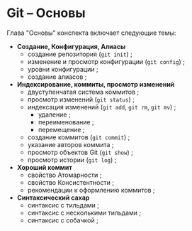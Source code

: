 # Git – Основы

Глава "Основы" конспекта включает следующие темы:
+ **Создание, Конфигурация, Алиасы**
  + создание репозитория (`git init`) ;
  + изменение и просмотр конфигурации (`git config`) ;
  + уровни конфигурации ;
  + создание алиасов ;
+ **Индексирование, коммиты, просмотр изменений**
  + двуступенчатая система коммитов ;
  + просмотр изменений (`git status`) ;
  + индексация изменений (`git add`, `git rm`, `git mv`) ;
    + удаление ;
    + переименование ;
    + перемещение ; 
  + создание коммитов (`git commit`) ;
  + указание авторов коммита ;
  + просмотр объектов Git (`git show`) ;
  + просмотр истории (`git log`) ; 
+ **Хороший коммит**
  + свойство Атомарности ;
  + свойство Консистентности ;
  + рекомендации к оформлению коммитов ;
+ **Синтаксический сахар**
  + синтаксис с тильдами ;
  + синтаксис с несколькими тильдами ;
  + синтаксис с собачкой ;
